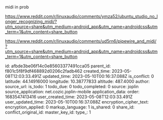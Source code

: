 midi in prob

https://www.reddit.com/r/linuxaudio/comments/ymza52/ubuntu_studio_no_longer_recognizing_midi/?utm_source=share&utm_medium=android_app&utm_name=androidcss&utm_term=1&utm_content=share_button


https://www.reddit.com/r/linuxaudio/comments/ud5rn6/pipewire_and_midi/?utm_source=share&utm_medium=android_app&utm_name=androidcss&utm_term=1&utm_content=share_button



id: afbde3be06f14c0e85603377491cca05
parent_id: f801c5f8f9df468892d0206c2fadb462
created_time: 2023-05-08T12:03:33.491Z
updated_time: 2023-05-10T00:16:37.088Z
is_conflict: 0
latitude: 44.14916000
longitude: 10.38777833
altitude: 487.4000
author: 
source_url: 
is_todo: 1
todo_due: 0
todo_completed: 0
source: joplin
source_application: net.cozic.joplin-mobile
application_data: 
order: 1683547413416
user_created_time: 2023-05-08T12:03:33.491Z
user_updated_time: 2023-05-10T00:16:37.088Z
encryption_cipher_text: 
encryption_applied: 0
markup_language: 1
is_shared: 0
share_id: 
conflict_original_id: 
master_key_id: 
type_: 1